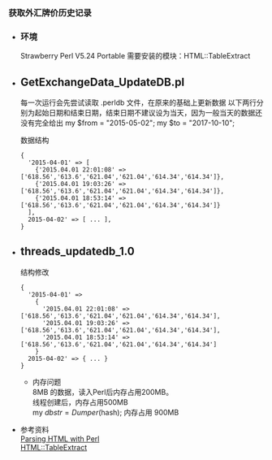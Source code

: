 ### 获取外汇牌价历史记录  

* ### 环境
  Strawberry Perl V5.24 Portable
  需要安装的模块：HTML::TableExtract

* ## GetExchangeData_UpdateDB.pl
  每一次运行会先尝试读取 .perldb 文件，在原来的基础上更新数据
  以下两行分别为起始日期和结束日期，结束日期不建议设为当天，因为一般当天的数据还没有完全给出
  my $from = "2015-05-02";
  my $to   = "2017-10-10";

  数据结构
  ```
  {
    '2015-04-01' => [
      {'2015.04.01 22:01:08' => ['618.56','613.6','621.04','621.04','614.34','614.34']},
      {'2015.04.01 19:03:26' => ['618.56','613.6','621.04','621.04','614.34','614.34']},
      {'2015.04.01 18:53:14' => ['618.56','613.6','621.04','621.04','614.34','614.34']}
    ],
    2015-04-02' => [ ... ],
  }
  ```

* ## threads_updatedb_1.0
  结构修改 
  ```
  {
    '2015-04-01' => 
      {
        '2015.04.01 22:01:08' => ['618.56','613.6','621.04','621.04','614.34','614.34'],
        '2015.04.01 19:03:26' => ['618.56','613.6','621.04','621.04','614.34','614.34'],
        '2015.04.01 18:53:14' => ['618.56','613.6','621.04','621.04','614.34','614.34']
      }
    2015-04-02' => { ... }
  }
  ```

  * 内存问题  
    8MB 的数据，读入Perl后内存占用200MB。  
    线程创建后，内存占用500MB  
    my $dbstr = Dumper($hash); 内存占用 900MB  

* 参考资料  
  [Parsing HTML with Perl](http://radar.oreilly.com/2014/02/parsing-html-with-perl-2.html)  
  [HTML::TableExtract](https://metacpan.org/pod/HTML::TableExtract)
